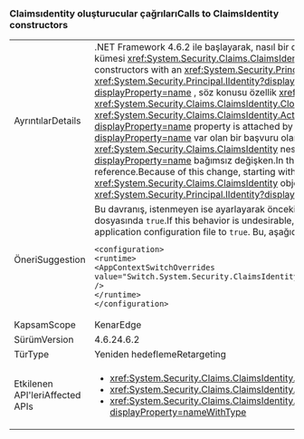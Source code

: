 ### <a name="calls-to-claimsidentity-constructors"></a><span data-ttu-id="91c48-101">Claimsıdentity oluşturucular çağrıları</span><span class="sxs-lookup"><span data-stu-id="91c48-101">Calls to ClaimsIdentity constructors</span></span>

|   |   |
|---|---|
|<span data-ttu-id="91c48-102">Ayrıntılar</span><span class="sxs-lookup"><span data-stu-id="91c48-102">Details</span></span>|<span data-ttu-id="91c48-103">.NET Framework 4.6.2 ile başlayarak, nasıl bir değişiklik olduğunda <xref:System.Security.Claims.ClaimsIdentity> oluşturucularla bir <xref:System.Security.Principal.IIdentity?displayProperty=name> parametre kümesi <xref:System.Security.Claims.ClaimsIdentity.Actor?displayProperty=name> özelliği.</span><span class="sxs-lookup"><span data-stu-id="91c48-103">Starting with the .NET Framework 4.6.2, there is a change in how <xref:System.Security.Claims.ClaimsIdentity> constructors with an <xref:System.Security.Principal.IIdentity?displayProperty=name> parameter set the <xref:System.Security.Claims.ClaimsIdentity.Actor?displayProperty=name> property.</span></span> <span data-ttu-id="91c48-104">Varsa <xref:System.Security.Principal.IIdentity?displayProperty=name> bağımsız değişkeni bir <xref:System.Security.Claims.ClaimsIdentity> nesnesi ve <xref:System.Security.Claims.ClaimsIdentity.Actor?displayProperty=name> , söz konusu özellik <xref:System.Security.Claims.ClaimsIdentity> nesne değil <code>null</code>, <xref:System.Security.Claims.ClaimsIdentity.Actor?displayProperty=name> özelliği kullanılarak bağlı <xref:System.Security.Claims.ClaimsIdentity.Clone> yöntemi.</span><span class="sxs-lookup"><span data-stu-id="91c48-104">If the <xref:System.Security.Principal.IIdentity?displayProperty=name> argument is a <xref:System.Security.Claims.ClaimsIdentity> object, and the <xref:System.Security.Claims.ClaimsIdentity.Actor?displayProperty=name> property of that <xref:System.Security.Claims.ClaimsIdentity> object is not <code>null</code>, the <xref:System.Security.Claims.ClaimsIdentity.Actor?displayProperty=name> property is attached by using the <xref:System.Security.Claims.ClaimsIdentity.Clone> method.</span></span> <span data-ttu-id="91c48-105">Framework 4.6.1 ve önceki sürümlerinde, <xref:System.Security.Claims.ClaimsIdentity.Actor?displayProperty=name> var olan bir başvuru olarak ekli özellik. .NET Framework 4.6.2, ile başlayarak, bu değişiklik nedeniyle <xref:System.Security.Claims.ClaimsIdentity.Actor?displayProperty=name> yeni özellik <xref:System.Security.Claims.ClaimsIdentity> nesnesi eşit değil <xref:System.Security.Claims.ClaimsIdentity.Actor?displayProperty=name> oluşturucunun özelliği <xref:System.Security.Principal.IIdentity?displayProperty=name> bağımsız değişken.</span><span class="sxs-lookup"><span data-stu-id="91c48-105">In the Framework 4.6.1 and earlier versions, the <xref:System.Security.Claims.ClaimsIdentity.Actor?displayProperty=name> property is attached as an existing reference.Because of this change, starting with the .NET Framework 4.6.2, the <xref:System.Security.Claims.ClaimsIdentity.Actor?displayProperty=name> property of the new <xref:System.Security.Claims.ClaimsIdentity> object is not equal to the <xref:System.Security.Claims.ClaimsIdentity.Actor?displayProperty=name> property of the constructor's <xref:System.Security.Principal.IIdentity?displayProperty=name> argument.</span></span> <span data-ttu-id="91c48-106">.NET Framework 4.6.1 ve önceki sürümlerinde eşittir.</span><span class="sxs-lookup"><span data-stu-id="91c48-106">In the .NET Framework 4.6.1 and earlier versions, it is equal.</span></span>|
|<span data-ttu-id="91c48-107">Öneri</span><span class="sxs-lookup"><span data-stu-id="91c48-107">Suggestion</span></span>|<span data-ttu-id="91c48-108">Bu davranış, istenmeyen ise ayarlayarak önceki davranış geri yükleyebilirsiniz <code>Switch.System.Security.ClaimsIdentity.SetActorAsReferenceWhenCopyingClaimsIdentity</code> geçiş yapmak için uygulama yapılandırma dosyasında <code>true</code>.</span><span class="sxs-lookup"><span data-stu-id="91c48-108">If this behavior is undesirable, you can restore the previous behavior by setting the <code>Switch.System.Security.ClaimsIdentity.SetActorAsReferenceWhenCopyingClaimsIdentity</code> switch in your application configuration file to <code>true</code>.</span></span> <span data-ttu-id="91c48-109">Bu, aşağıdaki eklemenizi gerektirir <code>&lt;runtime&gt;</code> bölümü web.config dosyanızın:</span><span class="sxs-lookup"><span data-stu-id="91c48-109">This requires that you add the following to the <code>&lt;runtime&gt;</code> section of your web.config file:</span></span><pre><code class="lang-xml">&lt;configuration&gt;&#13;&#10;&lt;runtime&gt;&#13;&#10;&lt;AppContextSwitchOverrides value=&quot;Switch.System.Security.ClaimsIdentity.SetActorAsReferenceWhenCopyingClaimsIdentity=true&quot; /&gt;&#13;&#10;&lt;/runtime&gt;&#13;&#10;&lt;/configuration&gt;&#13;&#10;</code></pre>|
|<span data-ttu-id="91c48-110">Kapsam</span><span class="sxs-lookup"><span data-stu-id="91c48-110">Scope</span></span>|<span data-ttu-id="91c48-111">Kenar</span><span class="sxs-lookup"><span data-stu-id="91c48-111">Edge</span></span>|
|<span data-ttu-id="91c48-112">Sürüm</span><span class="sxs-lookup"><span data-stu-id="91c48-112">Version</span></span>|<span data-ttu-id="91c48-113">4.6.2</span><span class="sxs-lookup"><span data-stu-id="91c48-113">4.6.2</span></span>|
|<span data-ttu-id="91c48-114">Tür</span><span class="sxs-lookup"><span data-stu-id="91c48-114">Type</span></span>|<span data-ttu-id="91c48-115">Yeniden hedefleme</span><span class="sxs-lookup"><span data-stu-id="91c48-115">Retargeting</span></span>|
|<span data-ttu-id="91c48-116">Etkilenen API'leri</span><span class="sxs-lookup"><span data-stu-id="91c48-116">Affected APIs</span></span>|<ul><li><xref:System.Security.Claims.ClaimsIdentity.%23ctor(System.Security.Principal.IIdentity)?displayProperty=nameWithType></li><li><xref:System.Security.Claims.ClaimsIdentity.%23ctor(System.Security.Principal.IIdentity,System.Collections.Generic.IEnumerable{System.Security.Claims.Claim})?displayProperty=nameWithType></li><li><xref:System.Security.Claims.ClaimsIdentity.%23ctor(System.Security.Principal.IIdentity,System.Collections.Generic.IEnumerable{System.Security.Claims.Claim},System.String,System.String,System.String)?displayProperty=nameWithType></li></ul>|


